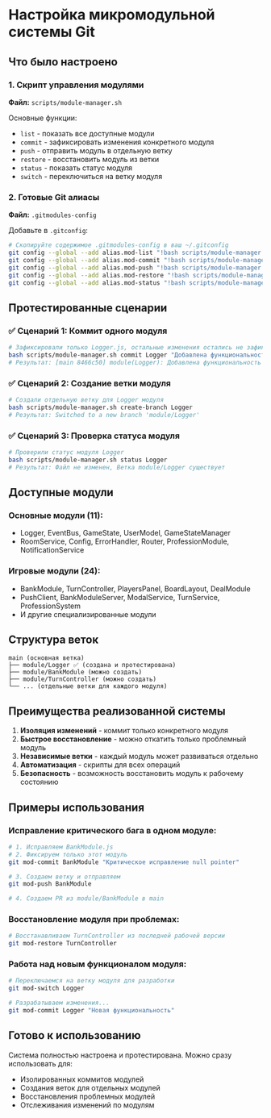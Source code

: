 # Настройка микромодульной системы Git

## Что было настроено

### 1. Скрипт управления модулями
**Файл:** `scripts/module-manager.sh`

Основные функции:
- `list` - показать все доступные модули
- `commit` - зафиксировать изменения конкретного модуля
- `push` - отправить модуль в отдельную ветку
- `restore` - восстановить модуль из ветки
- `status` - показать статус модуля
- `switch` - переключиться на ветку модуля

### 2. Готовые Git алиасы
**Файл:** `.gitmodules-config`

Добавьте в `.gitconfig`:
```bash
# Скопируйте содержимое .gitmodules-config в ваш ~/.gitconfig
git config --global --add alias.mod-list "!bash scripts/module-manager.sh list"
git config --global --add alias.mod-commit "!bash scripts/module-manager.sh commit"
git config --global --add alias.mod-push "!bash scripts/module-manager.sh push"
git config --global --add alias.mod-restore "!bash scripts/module-manager.sh restore"
git config --global --add alias.mod-status "!bash scripts/module-manager.sh status"
```

## Протестированные сценарии

### ✅ Сценарий 1: Коммит одного модуля
```bash
# Зафиксировали только Logger.js, остальные изменения остались не зафиксированными
bash scripts/module-manager.sh commit Logger "Добавлена функциональность отображения стека вызовов в логах"
# Результат: [main 8466c50] module(Logger): Добавлена функциональность отображения стека вызовов в логах
```

### ✅ Сценарий 2: Создание ветки модуля
```bash
# Создали отдельную ветку для Logger модуля
bash scripts/module-manager.sh create-branch Logger
# Результат: Switched to a new branch 'module/Logger'
```

### ✅ Сценарий 3: Проверка статуса модуля
```bash
# Проверили статус модуля Logger
bash scripts/module-manager.sh status Logger
# Результат: Файл не изменен, Ветка module/Logger существует
```

## Доступные модули

### Основные модули (11):
- Logger, EventBus, GameState, UserModel, GameStateManager
- RoomService, Config, ErrorHandler, Router, ProfessionModule, NotificationService

### Игровые модули (24):
- BankModule, TurnController, PlayersPanel, BoardLayout, DealModule
- PushClient, BankModuleServer, ModalService, TurnService, ProfessionSystem
- И другие специализированные модули

## Структура веток

```
main (основная ветка)
├── module/Logger ✅ (создана и протестирована)
├── module/BankModule (можно создать)
├── module/TurnController (можно создать)
└── ... (отдельные ветки для каждого модуля)
```

## Преимущества реализованной системы

1. **Изоляция изменений** - коммит только конкретного модуля
2. **Быстрое восстановление** - можно откатить только проблемный модуль
3. **Независимые ветки** - каждый модуль может развиваться отдельно
4. **Автоматизация** - скрипты для всех операций
5. **Безопасность** - возможность восстановить модуль к рабочему состоянию

## Примеры использования

### Исправление критического бага в одном модуле:
```bash
# 1. Исправляем BankModule.js
# 2. Фиксируем только этот модуль
git mod-commit BankModule "Критическое исправление null pointer"

# 3. Создаем ветку и отправляем
git mod-push BankModule

# 4. Создаем PR из module/BankModule в main
```

### Восстановление модуля при проблемах:
```bash
# Восстанавливаем TurnController из последней рабочей версии
git mod-restore TurnController
```

### Работа над новым функционалом модуля:
```bash
# Переключаемся на ветку модуля для разработки
git mod-switch Logger

# Разрабатываем изменения...
git mod-commit Logger "Новая функциональность"
```

## Готово к использованию

Система полностью настроена и протестирована. Можно сразу использовать для:
- Изолированных коммитов модулей
- Создания веток для отдельных модулей
- Восстановления проблемных модулей
- Отслеживания изменений по модулям

